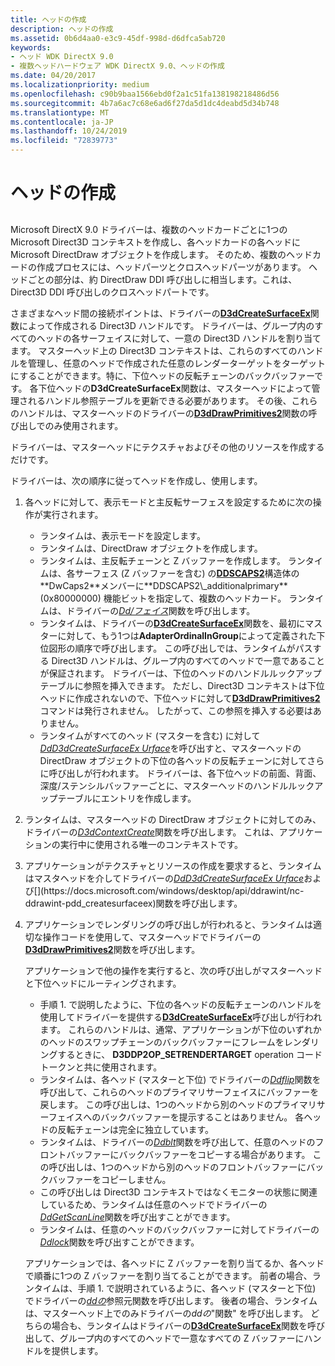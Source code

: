```yaml
---
title: ヘッドの作成
description: ヘッドの作成
ms.assetid: 0b6d4aa0-e3c9-45df-998d-d6dfca5ab720
keywords:
- ヘッド WDK DirectX 9.0
- 複数ヘッドハードウェア WDK DirectX 9.0、ヘッドの作成
ms.date: 04/20/2017
ms.localizationpriority: medium
ms.openlocfilehash: c90b9baa1566ebd0f2a1c51fa138198218486d56
ms.sourcegitcommit: 4b7a6ac7c68e6ad6f27da5d1dc4deabd5d34b748
ms.translationtype: MT
ms.contentlocale: ja-JP
ms.lasthandoff: 10/24/2019
ms.locfileid: "72839773"
---
```

# <a name="creating-heads"></a>ヘッドの作成


## <span id="ddk_creating_heads_gg"></span><span id="DDK_CREATING_HEADS_GG"></span>


Microsoft DirectX 9.0 ドライバーは、複数のヘッドカードごとに1つの Microsoft Direct3D コンテキストを作成し、各ヘッドカードの各ヘッドに Microsoft DirectDraw オブジェクトを作成します。 そのため、複数のヘッドカードの作成プロセスには、ヘッドパーツとクロスヘッドパーツがあります。 ヘッドごとの部分は、約 DirectDraw DDI 呼び出しに相当します。これは、Direct3D DDI 呼び出しのクロスヘッドパートです。

さまざまなヘッド間の接続ポイントは、ドライバーの[**D3dCreateSurfaceEx**](https://docs.microsoft.com/windows/desktop/api/ddrawint/nc-ddrawint-pdd_createsurfaceex)関数によって作成される Direct3D ハンドルです。 ドライバーは、グループ内のすべてのヘッドの各サーフェイスに対して、一意の Direct3D ハンドルを割り当てます。 マスターヘッド上の Direct3D コンテキストは、これらのすべてのハンドルを管理し、任意のヘッドで作成された任意のレンダーターゲットをターゲットにすることができます。特に、下位ヘッドの反転チェーンのバックバッファーです。 各下位ヘッドの**D3dCreateSurfaceEx**関数は、マスターヘッドによって管理されるハンドル参照テーブルを更新できる必要があります。 その後、これらのハンドルは、マスターヘッドのドライバーの[**D3dDrawPrimitives2**](https://docs.microsoft.com/windows-hardware/drivers/ddi/d3dhal/nc-d3dhal-lpd3dhal_drawprimitives2cb)関数の呼び出しでのみ使用されます。

ドライバーは、マスターヘッドにテクスチャおよびその他のリソースを作成するだけです。

ドライバーは、次の順序に従ってヘッドを作成し、使用します。

1.  各ヘッドに対して、表示モードと主反転サーフェスを設定するために次の操作が実行されます。
    -   ランタイムは、表示モードを設定します。
    -   ランタイムは、DirectDraw オブジェクトを作成します。
    -   ランタイムは、主反転チェーンと Z バッファーを作成します。 ランタイムは、各サーフェス (Z バッファーを含む) の[**DDSCAPS2**](https://docs.microsoft.com/previous-versions/windows/hardware/drivers/ff550292(v=vs.85))構造体の**DwCaps2**メンバーに**DDSCAPS2\_additionalprimary** (0x80000000) 機能ビットを指定して、複数のヘッドカード。 ランタイムは、ドライバーの[*Dd/フェイス*](https://docs.microsoft.com/previous-versions/windows/hardware/drivers/ff549263(v=vs.85))関数を呼び出します。
    -   ランタイムは、ドライバーの[**D3dCreateSurfaceEx**](https://docs.microsoft.com/windows/desktop/api/ddrawint/nc-ddrawint-pdd_createsurfaceex)関数を、最初にマスターに対して、もう1つは**AdapterOrdinalInGroup**によって定義された下位図形の順序で呼び出します。 この呼び出しでは、ランタイムがパスする Direct3D ハンドルは、グループ内のすべてのヘッドで一意であることが保証されます。 ドライバーは、下位のヘッドのハンドルルックアップテーブルに参照を挿入できます。 ただし、Direct3D コンテキストは下位ヘッドに作成されないので、下位ヘッドに対して[**D3dDrawPrimitives2**](https://docs.microsoft.com/windows-hardware/drivers/ddi/d3dhal/nc-d3dhal-lpd3dhal_drawprimitives2cb)コマンドは発行されません。 したがって、この参照を挿入する必要はありません。
    -   ランタイムがすべてのヘッド (マスターを含む) に対して[*DdD3dCreateSurfaceEx Urface*](https://docs.microsoft.com/previous-versions/windows/hardware/drivers/ff549263(v=vs.85))を呼び出すと、マスターヘッドの DirectDraw オブジェクトの下位の各ヘッドの反転チェーンに対してさらに[](https://docs.microsoft.com/windows/desktop/api/ddrawint/nc-ddrawint-pdd_createsurfaceex)呼び出しが行われます。 ドライバーは、各下位ヘッドの前面、背面、深度/ステンシルバッファーごとに、マスターヘッドのハンドルルックアップテーブルにエントリを作成します。

2.  ランタイムは、マスターヘッドの DirectDraw オブジェクトに対してのみ、ドライバーの[*D3dContextCreate*](https://docs.microsoft.com/windows-hardware/drivers/ddi/d3dhal/nc-d3dhal-lpd3dhal_contextcreatecb)関数を呼び出します。 これは、アプリケーションの実行中に使用される唯一のコンテキストです。

3.  アプリケーションがテクスチャとリソースの作成を要求すると、ランタイムはマスタヘッドを介してドライバーの[*DdD3dCreateSurfaceEx Urface*](https://docs.microsoft.com/previous-versions/windows/hardware/drivers/ff549263(v=vs.85))および[](https://docs.microsoft.com/windows/desktop/api/ddrawint/nc-ddrawint-pdd_createsurfaceex)関数を呼び出します。

4.  アプリケーションでレンダリングの呼び出しが行われると、ランタイムは適切な操作コードを使用して、マスターヘッドでドライバーの[**D3dDrawPrimitives2**](https://docs.microsoft.com/windows-hardware/drivers/ddi/d3dhal/nc-d3dhal-lpd3dhal_drawprimitives2cb)関数を呼び出します。

    アプリケーションで他の操作を実行すると、次の呼び出しがマスターヘッドと下位ヘッドにルーティングされます。

    -   手順 1. で説明したように、下位の各ヘッドの反転チェーンのハンドルを使用してドライバーを提供する[**D3dCreateSurfaceEx**](https://docs.microsoft.com/windows/desktop/api/ddrawint/nc-ddrawint-pdd_createsurfaceex)呼び出しが行われます。 これらのハンドルは、通常、アプリケーションが下位のいずれかのヘッドのスワップチェーンのバックバッファーにフレームをレンダリングするときに、 **D3DDP2OP\_SETRENDERTARGET** operation コードトークンと共に使用されます。
    -   ランタイムは、各ヘッド (マスターと下位) でドライバーの[*Ddflip*](https://docs.microsoft.com/windows/desktop/api/ddrawint/nc-ddrawint-pdd_surfcb_flip)関数を呼び出して、これらのヘッドのプライマリサーフェイスにバッファーを戻します。 この呼び出しは、1つのヘッドから別のヘッドのプライマリサーフェイスへのバックバッファーを提示することはありません。 各ヘッドの反転チェーンは完全に独立しています。
    -   ランタイムは、ドライバーの[*Ddblt*](https://docs.microsoft.com/windows/desktop/api/ddrawint/nc-ddrawint-pdd_surfcb_blt)関数を呼び出して、任意のヘッドのフロントバッファーにバックバッファーをコピーする場合があります。 この呼び出しは、1つのヘッドから別のヘッドのフロントバッファーにバックバッファーをコピーしません。
    -   この呼び出しは Direct3D コンテキストではなくモニターの状態に関連しているため、ランタイムは任意のヘッドでドライバーの[*DdGetScanLine*](https://docs.microsoft.com/windows/desktop/api/ddrawint/nc-ddrawint-pdd_getscanline)関数を呼び出すことができます。
    -   ランタイムは、任意のヘッドのバックバッファーに対してドライバーの[*Ddlock*](https://docs.microsoft.com/windows/desktop/api/ddrawint/nc-ddrawint-pdd_surfcb_lock)関数を呼び出すことができます。

    アプリケーションでは、各ヘッドに Z バッファーを割り当てるか、各ヘッドで順番に1つの Z バッファーを割り当てることができます。 前者の場合、ランタイムは、手順 1. で説明されているように、各ヘッド (マスターと下位) でドライバーの[*ddの*](https://docs.microsoft.com/previous-versions/windows/hardware/drivers/ff549263(v=vs.85))参照元関数を呼び出します。 後者の場合、ランタイムは、マスターヘッド上でのみドライバーの*ddの*"関数" を呼び出します。 どちらの場合も、ランタイムはドライバーの[**D3dCreateSurfaceEx**](https://docs.microsoft.com/windows/desktop/api/ddrawint/nc-ddrawint-pdd_createsurfaceex)関数を呼び出して、グループ内のすべてのヘッドで一意なすべての Z バッファーにハンドルを提供します。

 

 





